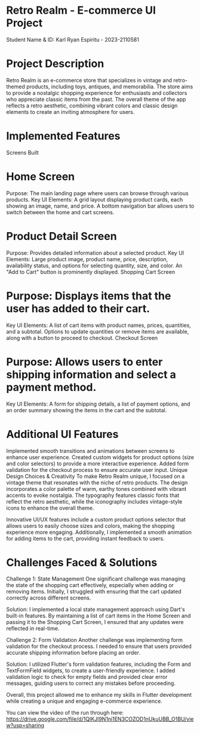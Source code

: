 # Retro Realm - E-commerce UI Project
Student Name & ID: Karl Ryan Espiritu - 2023-2110581

# Project Description
Retro Realm is an e-commerce store that specializes in vintage and retro-themed products, including toys, antiques, and memorabilia. The store aims to provide a nostalgic shopping experience for enthusiasts and collectors who appreciate classic items from the past. The overall theme of the app reflects a retro aesthetic, combining vibrant colors and classic design elements to create an inviting atmosphere for users.

# Implemented Features
Screens Built

# Home Screen
Purpose: The main landing page where users can browse through various products.
Key UI Elements: A grid layout displaying product cards, each showing an image, name, and price. A bottom navigation bar allows users to switch between the home and cart screens.

# Product Detail Screen
Purpose: Provides detailed information about a selected product.
Key UI Elements: Large product image, product name, price, description, availability status, and options for selecting quantity, size, and color. An "Add to Cart" button is prominently displayed.
Shopping Cart Screen

# Purpose: Displays items that the user has added to their cart.
Key UI Elements: A list of cart items with product names, prices, quantities, and a subtotal. Options to update quantities or remove items are available, along with a button to proceed to checkout.
Checkout Screen

# Purpose: Allows users to enter shipping information and select a payment method.
Key UI Elements: A form for shipping details, a list of payment options, and an order summary showing the items in the cart and the subtotal.

# Additional UI Features
Implemented smooth transitions and animations between screens to enhance user experience.
Created custom widgets for product options (size and color selectors) to provide a more interactive experience.
Added form validation for the checkout process to ensure accurate user input.
Unique Design Choices & Creativity
To make Retro Realm unique, I focused on a vintage theme that resonates with the niche of retro products. The design incorporates a color palette of warm, earthy tones combined with vibrant accents to evoke nostalgia. The typography features classic fonts that reflect the retro aesthetic, while the iconography includes vintage-style icons to enhance the overall theme.

Innovative UI/UX features include a custom product options selector that allows users to easily choose sizes and colors, making the shopping experience more engaging. Additionally, I implemented a smooth animation for adding items to the cart, providing instant feedback to users.
# Challenges Faced & Solutions
Challenge 1: State Management
One significant challenge was managing the state of the shopping cart effectively, especially when adding or removing items. Initially, I struggled with ensuring that the cart updated correctly across different screens.

Solution: I implemented a local state management approach using Dart's built-in features. By maintaining a list of cart items in the Home Screen and passing it to the Shopping Cart Screen, I ensured that any updates were reflected in real-time.

Challenge 2: Form Validation
Another challenge was implementing form validation for the checkout process. I needed to ensure that users provided accurate shipping information before placing an order.

Solution: I utilized Flutter's form validation features, including the Form and TextFormField widgets, to create a user-friendly experience. I added validation logic to check for empty fields and provided clear error messages, guiding users to correct any mistakes before proceeding.

Overall, this project allowed me to enhance my skills in Flutter development while creating a unique and engaging e-commerce experience.

You can view the video of the run through here: https://drive.google.com/file/d/1QIKJl9N1ni1EN3COZOD1nUkuUBB_O1BU/view?usp=sharing
